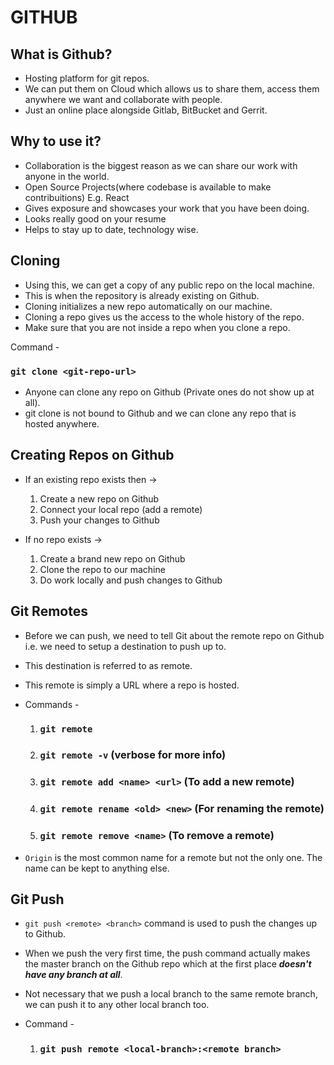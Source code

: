 # GITHUB

## What is Github?

- Hosting platform for git repos.
- We can put them on Cloud which allows us to share them, access them anywhere we want and collaborate with people.
- Just an online place alongside Gitlab, BitBucket and Gerrit.

## Why to use it?

- Collaboration is the biggest reason as we can share our work with anyone in the world.
- Open Source Projects(where codebase is available to make contribuitions) E.g. React
- Gives exposure and showcases your work that you have been doing.
- Looks really good on your resume
- Helps to stay up to date, technology wise.

## Cloning

- Using this, we can get a copy of any public repo on the local machine.
- This is when the repository is already existing on Github.
- Cloning initializes a new repo automatically on our machine.
- Cloning a repo gives us the access to the whole history of the repo.
- Make sure that you are not inside a repo when you clone a repo.

Command -

### `git clone <git-repo-url>`

- Anyone can clone any repo on Github (Private ones do not show up at all).
- git clone is not bound to Github and we can clone any repo that is hosted anywhere.

## Creating Repos on Github

- If an existing repo exists then ->

  1. Create a new repo on Github
  2. Connect your local repo (add a remote)
  3. Push your changes to Github

- If no repo exists ->

  1. Create a brand new repo on Github
  2. Clone the repo to our machine
  3. Do work locally and push changes to Github

## Git Remotes

- Before we can push, we need to tell Git about the remote repo on Github i.e. we need to setup a destination to push up to.
- This destination is referred to as remote.
- This remote is simply a URL where a repo is hosted.

- Commands -

  1. ### `git remote`
  2. ### `git remote -v` (verbose for more info)
  3. ### `git remote add <name> <url>` (To add a new remote)
  4. ### `git remote rename <old> <new>` (For renaming the remote)
  5. ### `git remote remove <name>` (To remove a remote)

- `Origin` is the most common name for a remote but not the only one. The name can be kept to anything else.

## Git Push

- `git push <remote> <branch>` command is used to push the changes up to Github.
- When we push the very first time, the push command actually makes the master branch on the Github repo which at the first place **_doesn't have any branch at all_**.

- Not necessary that we push a local branch to the same remote branch, we can push it to any other local branch too.
- Command -

  1. ### `git push remote <local-branch>:<remote branch>`
